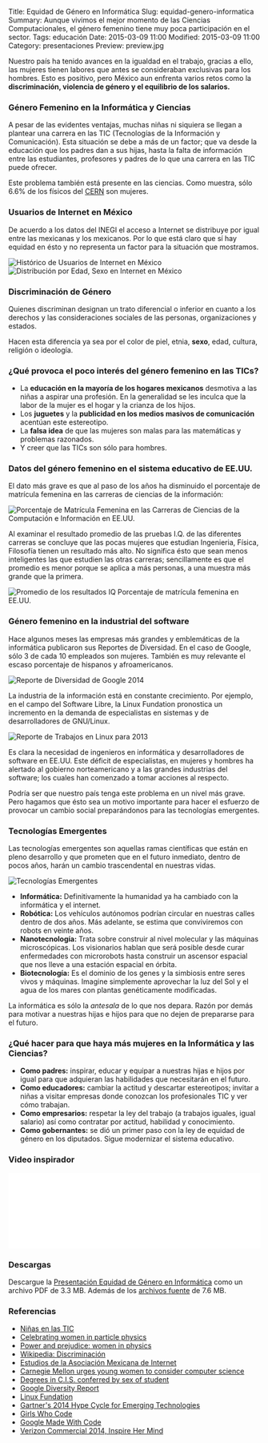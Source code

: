 Title: Equidad de Género en Informática
Slug: equidad-genero-informatica
Summary: Aunque vivimos el mejor momento de las Ciencias Computacionales, el género femenino tiene muy poca participación en el sector.
Tags: educación
Date: 2015-03-09 11:00
Modified: 2015-03-09 11:00
Category: presentaciones
Preview: preview.jpg


Nuestro país ha tenido avances en la igualdad en el trabajo, gracias a ello, las mujeres tienen labores que antes se consideraban exclusivas para los hombres. Esto es positivo, pero México aun enfrenta varios retos como la **discriminación, violencia de género y el equilibrio de los salarios.**

### Género Femenino en la Informática y Ciencias

A pesar de las evidentes ventajas, muchas niñas ni siquiera se llegan a plantear una carrera en las TIC (Tecnologías de la Información y Comunicación). Esta situación se debe a más de un factor; que va desde la educación que los padres dan a sus hijas, hasta la falta de información entre las estudiantes, profesores y padres de lo que una carrera en las TIC puede ofrecer.

Este problema también está presente en las ciencias. Como muestra, sólo 6.6% de los físicos del [CERN](http://www.cern.ch) son mujeres.

### Usuarios de Internet en México

De acuerdo a los datos del INEGI el acceso a Internet se distribuye por igual entre las mexicanas y los mexicanos. Por lo que está claro que sí hay equidad en ésto y no representa un factor para la situación que mostramos.

<img class="img-fluid" src="mexico-historico-usuarios-internet-2006-2013.png" alt="Histórico de Usuarios de Internet en México">
<img class="img-fluid" src="mexico-distribucion-sexo-edad-internet-2014.png" alt="Distribución por Edad, Sexo en Internet en México">

### Discriminación de Género

Quienes discriminan designan un trato diferencial o inferior en cuanto a los derechos y las consideraciones sociales de las personas, organizaciones y estados.

Hacen esta diferencia ya sea por el color de piel, etnia, **sexo**, edad, cultura, religión o ideología.

### ¿Qué provoca el poco interés del género femenino en las TICs?

* La **educación en la mayoría de los hogares mexicanos** desmotiva a las niñas a aspirar una profesión. En la generalidad se les inculca que la labor de la mujer es el hogar y la crianza de los hijos.
* Los **juguetes** y la **publicidad en los medios masivos de comunicación** acentúan este estereotipo.
* La **falsa idea** de que las mujeres son malas para las matemáticas y problemas razonados.
* Y creer que las TICs son sólo para hombres.

### Datos del género femenino en el sistema educativo de EE.UU.

El dato más grave es que al paso de los años ha disminuido el porcentaje de matrícula femenina en las carreras de ciencias de la información:

<img class="img-fluid" src="porcentaje-matricula-femenina-licenciatura-cci-eeuu.png" alt="Porcentaje de Matrícula Femenina en las Carreras de Ciencias de la Computación e Información en EE.UU.">

Al examinar el resultado promedio de las pruebas I.Q. de las diferentes carreras se concluye que las pocas mujeres que estudian Ingenieria, Física, Filosofía tienen un resultado más alto. No significa ésto que sean menos inteligentes las que estudien las otras carreras; sencillamente es que el promedio es menor porque se aplica a más personas, a una muestra más grande que la primera.

<img class="img-fluid" src="carreras-universitarias-promedio-iq-genero-eeuu.png" alt="Promedio de los resultados IQ Porcentaje de matrícula femenina en EE.UU.">

### Género femenino en la industrial del software

Hace algunos meses las empresas más grandes y emblemáticas de la informática publicaron sus Reportes de Diversidad. En el caso de Google, sólo 3 de cada 10 empleados son mujeres. También es muy relevante el escaso porcentaje de hispanos y afroamericanos.

<img class="img-fluid" src="google-diversity.png" alt="Reporte de Diversidad de Google 2014">

La industria de la información está en constante crecimiento. Por ejemplo, en el campo del Software Libre, la Linux Fundation pronostica un incremento en la demanda de especialistas en sistemas y de desarrolladores de GNU/Linux.

<img class="img-fluid" src="linux-fundation-2013-linux-jobs.jpg" alt="Reporte de Trabajos en Linux para 2013">

Es clara la necesidad de ingenieros en informática y desarrolladores de software en EE.UU. Este déficit de especialistas, en mujeres y hombres ha alertado al gobierno norteamericano y a las grandes industrias del software; los cuales han comenzado a tomar acciones al respecto.

Podría ser que nuestro país tenga este problema en un nivel más grave. Pero hagamos que ésto sea un motivo importante para hacer el esfuerzo de provocar un cambio social preparándonos para las tecnologías emergentes.

### Tecnologías Emergentes

Las tecnologías emergentes son aquellas ramas científicas que están en pleno desarrollo y que prometen que en el futuro inmediato, dentro de pocos años, harán un cambio trascendental en nuestras vidas.

<img class="img-fluid" src="tecnologias-emergentes.png" alt="Tecnologías Emergentes">

* **Informática:** Definitivamente la humanidad ya ha cambiado con la informática y el internet.
* **Robótica:** Los vehículos autónomos podrían circular en nuestras calles dentro de dos años. Más adelante, se estima que conviviremos con robots en veinte años.
* **Nanotecnología:** Trata sobre construir al nivel molecular y las máquinas microscópicas. Los visionarios hablan que será posible desde curar enfermedades con microrobots hasta construir un ascensor espacial que nos lleve a una estación espacial en órbita.
* **Biotecnología:** Es el dominio de los genes y la simbiosis entre seres vivos y máquinas. Imagine simplemente aprovechar la luz del Sol y el agua de los mares con plantas genéticamente modificadas.

La informática es sólo la _antesala_ de lo que nos depara. Razón por demás para motivar a nuestras hijas e hijos para que no dejen de prepararse para el futuro.

### ¿Qué hacer para que haya más mujeres en la Informática y las Ciencias?

* **Como padres:** inspirar, educar y equipar a nuestras hijas e hijos por igual para que adquieran las habilidades que necesitarán en el futuro.
* **Como educadores:** cambiar la actitud y descartar estereotipos; invitar a niñas a visitar empresas donde conozcan los profesionales TIC y ver cómo trabajan.
* **Como empresarios:** respetar la ley del trabajo (a trabajos iguales, igual salario) así como contratar por actitud, habilidad y conocimiento.
* **Como gobernantes:** se dió un primer paso con la ley de equidad de género en los diputados. Sigue modernizar el sistema educativo.

### Video inspirador

<iframe width="100%" src="//www.youtube.com/embed/XP3cyRRAfX0?rel=0" frameborder="0" allowfullscreen></iframe>

### Descargas

Descargue la [Presentación Equidad de Género en Informática](equidad-genero-informatica.pdf) como un archivo PDF de 3.3 MB. Además de los [archivos fuente](equidad-genero-informatica.tar.gz) de 7.6 MB.

### Referencias

* [Niñas en las TIC](http://girlsinict.org)
* [Celebrating women in particle physics](http://internationalwomensday.web.cern.ch)
* [Power and prejudice: women in physics](http://cerncourier.com/cws/article/cern/30150)
* [Wikipedia: Discriminación](https://es.wikipedia.org/wiki/Discriminación)
* [Estudios de la Asociación Mexicana de Internet](https://www.amipci.org.mx/es/estudios)
* [Carnegie Mellon urges young women to consider computer science](http://www.qatar.cmu.edu/news/view/1296)
* [Degrees in C.I.S. conferred by sex of student](http://nces.ed.gov/programs/digest/d12/tables/dt12_349.asp)
* [Google Diversity Report](http://www.google.com/diversity)
* [Linux Fundation](http://www.linuxfoundation.org/)
* [Gartner's 2014 Hype Cycle for Emerging Technologies](http://www.gartner.com/newsroom/id/2819918)
* [Girls Who Code](http://girlswhocode.com/)
* [Google Made With Code](https://www.madewithcode.com/)
* [Verizon Commercial 2014, Inspire Her Mind](https://www.youtube.com/watch?v=XP3cyRRAfX0)
